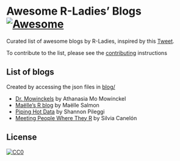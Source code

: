
<!-- README.md is generated from README.Rmd. Please edit that file -->

# Awesome R-Ladies’ Blogs [![Awesome](https://awesome.re/badge.svg)](https://awesome.re)

<!-- badges: start -->
<!-- badges: end -->

Curated list of awesome blogs by R-Ladies, inspired by this
[Tweet](https://twitter.com/WeAreRLadies/status/1362021673239785473).

To contribute to the list, please see the [contributing](CONTRIBUTE.md)
instructions

## List of blogs

Created by accessing the json files in [blog/](blog/)

-   [Dr. Mowinckels](https://drmowinckels.io) by Athanasia Mo Mowinckel
-   [Maëlle’s R blog](https://masalmon.eu/) by Maëlle Salmon
-   [Piping Hot Data](https://www.pipinghotdata.com) by Shannon Pileggi
-   [Meeting People Where They R](https://silvia.rbind.io/) by Silvia
    Canelón

## License

[![CC0](https://upload.wikimedia.org/wikipedia/commons/6/69/CC0_button.svg)](https://creativecommons.org/publicdomain/zero/1.0/)
